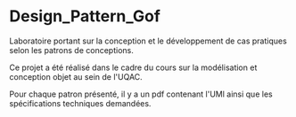 # Design_Pattern_Gof

Laboratoire portant sur la conception et le développement de cas pratiques selon les patrons de conceptions. 

Ce projet a été réalisé dans le cadre du cours sur la modélisation et conception objet au sein de l'UQAC.

Pour chaque patron présenté, il y a un pdf contenant l'UMl ainsi que les spécifications techniques demandées. 




